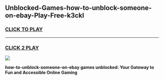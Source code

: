 
## Unblocked-Games-how-to-unblock-someone-on-ebay-Play-Free-k3ckl
<h3>
<a href="https://premium76.site?title=how-to-unblock-someone-on-ebay&ref=23A">CLICK TO PLAY</a></h3>
<hr>

<h3>
<a href="https://premium76.site?title=how-to-unblock-someone-on-ebay&ref=23A">CLICK 2 PLAY</a>
  
</h3>

<a href="https://premium76.site?title=how-to-unblock-someone-on-ebay&ref=23A"><img src="https://clearcache.store/games.png"></a>


**how-to-unblock-someone-on-ebay games unblocked: Your Gateway to Fun and Accessible Online Gaming**
